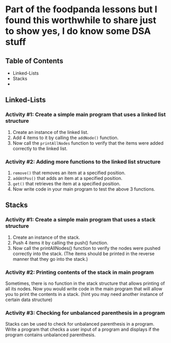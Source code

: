 # Part of the foodpanda lessons but I found this worthwhile to share just to show yes, I do know some DSA stuff

## Table of Contents
- Linked-Lists
- Stacks
- 

## Linked-Lists

### Activity #1: Create a simple main program that uses a linked list structure

1. Create an instance of the linked list.
2. Add 4 items to it by calling the `addNode()` function.
3. Now call the `printAllNodes` function to verify that the items were added correctly to the linked list.

### Activity #2: Adding more functions to the linked list structure

1. `remove()` that removes an item at a specified position.
2. `addAtPos()` that adds an item at a specified position.
3. `get()` that retrieves the item at a specified position.
4. Now write code in your main program to test the above 3 functions.

## Stacks

### Activity #1: Create a simple main program that uses a stack structure

1. Create an instance of the stack.
2. Push 4 items it by calling the push() function.
3. Now call the printAllNodes() function to verify the nodes were pushed correctly into the
stack. (The items should be printed in the reverse manner that they go into the stack.)

### Activity #2: Printing contents of the stack in main program

Sometimes, there is no function in the stack structure that allows printing of all its nodes. Now you
would write code in the main program that will allow you to print the contents in a stack. (hint you
may need another instance of certain data structure)

### Activity #3: Checking for unbalanced parenthesis in a program

Stacks can be used to check for unbalanced parenthesis in a program. Write a program that checks a
user input of a program and displays if the program contains unbalanced parenthesis.

